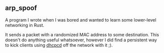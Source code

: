 ## arp\_spoof

A program I wrote when I was bored and wanted to learn some lower-level
networking in Rust.

It sends a packet with a randomized MAC address to some destination.
This doesn't do anything useful whatsoever, however I did find a persistent way
to kick clients using [dhcpcd](https://roy.marples.name/projects/dhcpcd/) off
the network with it ;).
